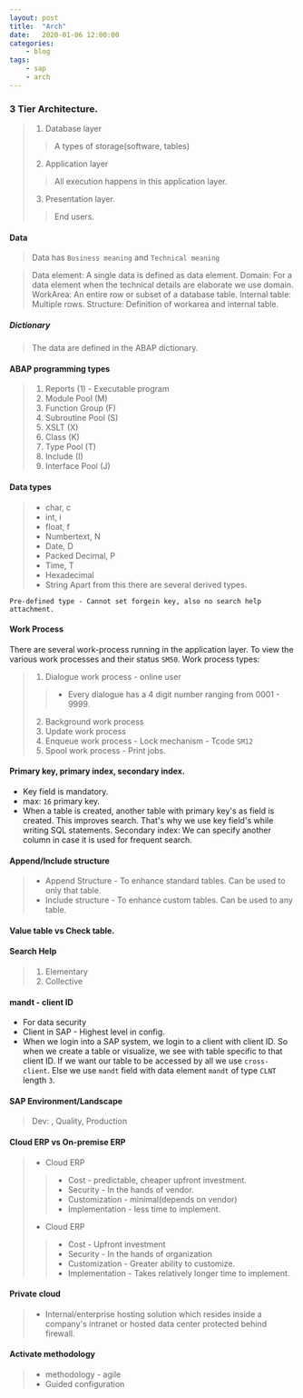 ```yaml
---
layout: post
title:	"Arch"
date:	2020-01-06 12:00:00
categories:
    - blog
tags:
    - sap
    - arch
---
```


### 3 Tier Architecture.
> 1. Database layer 
>> A types of storage(software, tables)
> 2. Application layer
>> All execution happens in this application layer.
> 3. Presentation layer.
>> End users.

#### Data
> Data has `Business meaning` and `Technical meaning`

> Data element: A single data is defined as data element.
> Domain: For a data element when the technical details are elaborate we use domain.
> WorkArea: An entire row or subset of a database table.
> Internal table: Multiple rows.
> Structure: Definition of workarea and internal table.

##### Dictionary
> The data are defined in the ABAP dictionary.

#### ABAP programming types
> 1. Reports (1) - Executable program
> 2. Module Pool (M)
> 3. Function Group (F)
> 4. Subroutine Pool (S)
> 5. XSLT (X)
> 6. Class (K)
> 7. Type Pool (T)
> 8. Include (I)
> 9. Interface Pool (J)

#### Data types
> * char, c
> * int, i
> * float, f
> * Numbertext, N
> * Date, D
> * Packed Decimal, P
> * Time, T
> * Hexadecimal
> * String
Apart from this there are several derived types.

~~~
Pre-defined type - Cannot set forgein key, also no search help attachment.
~~~

#### Work Process
There are several work-process running in the application layer. To view the various work processes and their status `SM50`.
Work process types:
> 1. Dialogue work process - online user
>> * Every dialogue has a 4 digit number ranging from 0001 - 9999.
> 2. Background work process 
> 3. Update work process
> 4. Enqueue work process - Lock mechanism - Tcode `SM12`
> 5. Spool work process - Print jobs.

#### Primary key, primary index, secondary index.
* Key field is mandatory.
* max: `16` primary key.
* When a table is created, another table with primary key's as field is created. This improves search. That's why we use key field's while writing SQL statements. Secondary index: We can specify another column in case it is used for frequent search.

#### Append/Include structure
> * Append Structure - To enhance standard tables. Can be used to only that table.
> * Include structure - To enhance custom tables. Can be used to any table.

#### Value table vs Check table.

#### Search Help
> 1. Elementary
> 2. Collective

#### mandt - client ID
* For data security
* Client in SAP - Highest level in config.
* When we login into a SAP system, we login to a client with client ID. So when we create a table or visualize, we see with table specific to that client ID. If we want our table to be accessed by all we use  `cross-client`. Else we use `mandt` field with data element `mandt` of type `CLNT` length `3`.

#### SAP Environment/Landscape
> Dev: , Quality, Production

#### Cloud ERP vs On-premise ERP
> * Cloud ERP
>> * Cost - predictable, cheaper upfront investment.
>> * Security - In the hands of vendor.
>> * Customization - minimal(depends on vendor)
>> * Implementation - less time to implement.
> * Cloud ERP
>> *  Cost - Upfront investment
>> *  Security - In the hands of organization
>> * Customization - Greater ability to customize.
>> *  Implementation - Takes relatively longer time to implement.

#### Private cloud
> * Internal/enterprise hosting solution which resides inside a company's intranet or hosted data center protected behind firewall.

#### Activate methodology
> * methodology - agile
> *  Guided configuration
